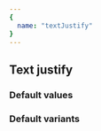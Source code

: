 ```yaml
---
{
  name: "textJustify"
}
---
```


## Text justify

### Default values
<!-- defaults.values.start -->

<!-- defaults.values.end -->


### Default variants
<!-- defaults.variants.start -->

<!-- defaults.variants.end -->
